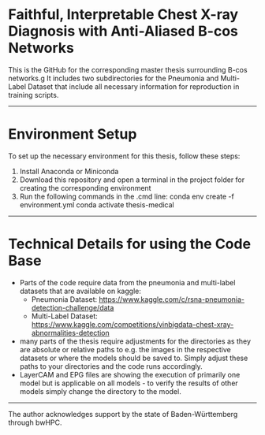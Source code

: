 # Faithful, Interpretable Chest X-ray Diagnosis with Anti-Aliased B-cos Networks

This is the GitHub for the corresponding master thesis surrounding B-cos networks.g
It includes two subdirectories for the Pneumonia and Multi-Label Dataset that include all necessary information for reproduction in training scripts.

-----

# Environment Setup
To set up the necessary environment for this thesis, follow these steps:
1. Install Anaconda or Miniconda
2. Download this repository and open a terminal in the project folder for creating the corresponding environment
3. Run the following commands in the .cmd line:
   conda env create -f environment.yml
   conda activate thesis-medical

------------------------

# Technical Details for using the Code Base
- Parts of the code require data from the pneumonia and multi-label datasets that are available on kaggle:
   - Pneumonia Dataset: https://www.kaggle.com/c/rsna-pneumonia-detection-challenge/data
   - Multi-Label Dataset: https://www.kaggle.com/competitions/vinbigdata-chest-xray-abnormalities-detection
- many parts of the thesis require adjustments for the directories as they are absolute or relative paths to e.g. the images in the respective datasets or where the models should be saved to. Simply adjust these paths to your directories and the code runs accordingly.
- LayerCAM and EPG files are showing the execution of primarily one model but is applicable on all models - to verify the results of other models simply change the directory to the model.

---------------------
The author acknowledges support by the state of Baden-Württemberg through bwHPC.

